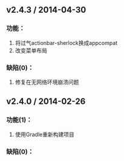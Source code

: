 ## v2.4.3 / 2014-04-30

### 功能：

1. 将过气actionbar-sherlock换成appcompat
2. 改变菜单布局

### 缺陷(0)：
1. 修复在无网络环境崩溃问题

## v2.4.0 / 2014-02-26

### 功能(1)：

1. 使用Gradle重新构建项目

### 缺陷(0)：
